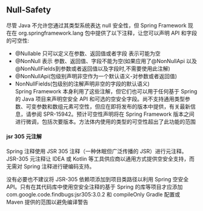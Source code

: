 ## Null-Safety
尽管 Java 不允许您通过其类型系统表达 null 安全性，但 Spring Framework 现在在 org.springframework.lang 包中提供了以下注释，让您可以声明 API 和字段的可空性:
* @Nullable 只可以定义在参数、返回值或者字段 表示可能为空
* @NonNull 表示 参数、返回值、字段不能为空(如果应用了@NonNullApi 以及@NonNullFields到参数或者返回值以及字段时,不需要使用此注解)
* @NonNullApi(包级别声明非空作为一个默认语义-对参数或者返回值)
* NonNullFields(包级别的注解声明非空的字段的默认语义) \
Spring Framework 本身利用了这些注解，但它们也可以用于任何基于 Spring 的 Java 项目来声明空安全 API 和可选的空安全字段。尚不支持通用类型参数、可变参数和数组元素可空性，但应在即将发布的版本中提供，有关最新信息，请参阅 SPR-15942。预计可空性声明将在 Spring Framework 版本之间进行微调，包括次要版本。方法体内使用的类型的可空性超出了此功能的范围 
#### jsr 305 元注解
Spring 注释使用 JSR 305 注释（一种休眠但广泛传播的 JSR）进行元注释。 JSR-305 元注释让 IDEA 或 Kotlin 等工具供应商以通用方式提供空安全支持，而无需对 Spring 注释进行硬编码支持。

没有必要也不建议将 JSR-305 依赖项添加到项目类路径以利用 Spring 空安全 API。只有在其代码库中使用空安全注释的基于 Spring 的库等项目才应添加 com.google.code.findbugs:jsr305:3.0.2 和 compileOnly Gradle 配置或 Maven 提供的范围以避免编译警告